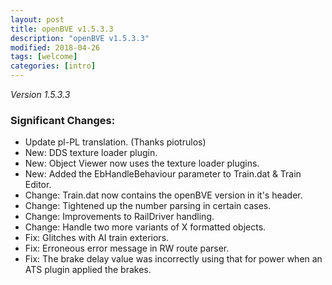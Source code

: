 ```yaml
---
layout: post
title: openBVE v1.5.3.3
description: "openBVE v1.5.3.3"
modified: 2018-04-26
tags: [welcome]
categories: [intro]
---
```


*Version 1.5.3.3*

### Significant Changes:
* Update pl-PL translation. (Thanks piotrulos)
* New: DDS texture loader plugin.
* New: Object Viewer now uses the texture loader plugins.
* New: Added the EbHandleBehaviour parameter to Train.dat & Train Editor.
* Change: Train.dat now contains the openBVE version in it's header.
* Change: Tightened up the number parsing in certain cases. 
* Change: Improvements to RailDriver handling.
* Change: Handle two more variants of X formatted objects.
* Fix: Glitches with AI train exteriors.
* Fix: Erroneous error message in RW route parser.
* Fix: The brake delay value was incorrectly using that for power when an ATS plugin applied the brakes.